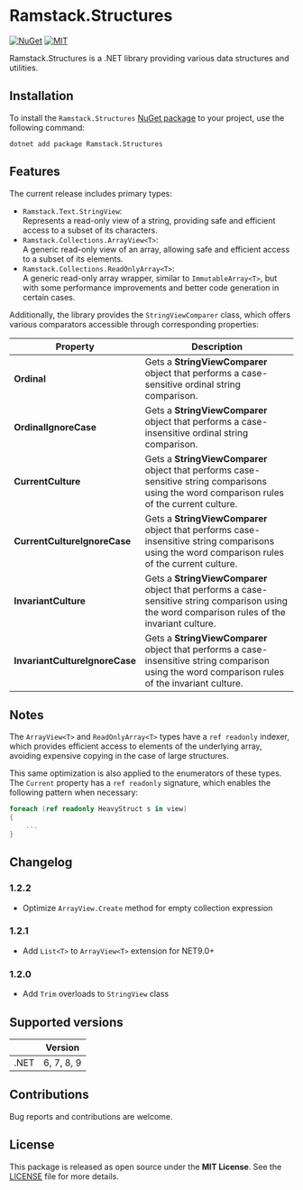 # Ramstack.Structures

[![NuGet](https://img.shields.io/nuget/v/Ramstack.Structures.svg)](https://nuget.org/packages/Ramstack.Structures)
[![MIT](https://img.shields.io/github/license/rameel/ramstack.structures)](https://github.com/rameel/ramstack.structures/blob/main/LICENSE)

Ramstack.Structures is a .NET library providing various data structures and utilities.

## Installation

To install the `Ramstack.Structures` [NuGet package](https://www.nuget.org/packages/Ramstack.Structures) to your project, use the following command:

```console
dotnet add package Ramstack.Structures
```

## Features

The current release includes primary types:

* `Ramstack.Text.StringView`:<br>Represents a read-only view of a string, providing safe and efficient access to a subset of its characters.
* `Ramstack.Collections.ArrayView<T>`:<br>A generic read-only view of an array, allowing safe and efficient access to a subset of its elements.
* `Ramstack.Collections.ReadOnlyArray<T>`:<br>A generic read-only array wrapper, similar to `ImmutableArray<T>`, but with some performance improvements and better code generation in certain cases.

Additionally, the library provides the `StringViewComparer` class, which offers various comparators accessible through corresponding properties:

| Property                       | Description                                                                                                                                       |
|--------------------------------|---------------------------------------------------------------------------------------------------------------------------------------------------|
| **Ordinal**                    | Gets a **StringViewComparer** object that performs a case-sensitive ordinal string comparison.                                                    |
| **OrdinalIgnoreCase**          | Gets a **StringViewComparer** object that performs a case-insensitive ordinal string comparison.                                                  |
| **CurrentCulture**             | Gets a **StringViewComparer** object that performs case-sensitive string comparisons using the word comparison rules of the current culture.      |
| **CurrentCultureIgnoreCase**   | Gets a **StringViewComparer** object that performs case-insensitive string comparisons using the word comparison rules of the current culture.    |
| **InvariantCulture**           | Gets a **StringViewComparer** object that performs a case-sensitive string comparison using the word comparison rules of the invariant culture.   |
| **InvariantCultureIgnoreCase** | Gets a **StringViewComparer** object that performs a case-insensitive string comparison using the word comparison rules of the invariant culture. |

## Notes

The `ArrayView<T>` and `ReadOnlyArray<T>` types have a `ref readonly` indexer, which provides efficient access to elements of the underlying array,
avoiding expensive copying in the case of large structures.

This same optimization is also applied to the enumerators of these types. The `Current` property has a `ref readonly` signature,
which enables the following pattern when necessary:

```csharp
foreach (ref readonly HeavyStruct s in view)
{
    ...
}
```
## Changelog

### 1.2.2
- Optimize `ArrayView.Create` method for empty collection expression

### 1.2.1
- Add `List<T>` to `ArrayView<T>` extension for NET9.0+

### 1.2.0
- Add `Trim` overloads to `StringView` class

## Supported versions

|      | Version    |
|------|------------|
| .NET | 6, 7, 8, 9 |

## Contributions

Bug reports and contributions are welcome.

## License
This package is released as open source under the **MIT License**. See the [LICENSE](LICENSE) file for more details.
